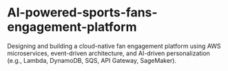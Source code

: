 # AI-powered-sports-fans-engagement-platform
Designing and building a cloud-native fan engagement platform using AWS microservices, event-driven architecture, and AI-driven personalization (e.g., Lambda, DynamoDB, SQS, API Gateway, SageMaker).
